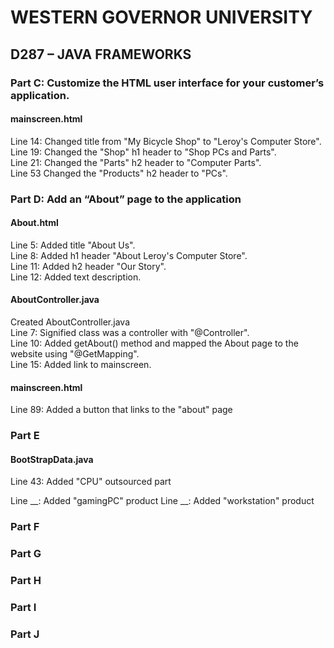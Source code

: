 # WESTERN GOVERNOR UNIVERSITY 
## D287 – JAVA FRAMEWORKS

### Part C: Customize the HTML user interface for your customer’s application.
#### mainscreen.html
Line 14: Changed title from "My Bicycle Shop" to "Leroy's Computer Store".<br />
Line 19: Changed the "Shop" h1 header to "Shop PCs and Parts". <br />
Line 21: Changed the "Parts" h2 header to "Computer Parts".<br />
Line 53 Changed the "Products" h2 header to "PCs".
### Part D: Add an “About” page to the application
#### About.html
Line 5: Added title "About Us".<br />
Line 8: Added h1 header "About Leroy's Computer Store".<br />
Line 11: Added h2 header "Our Story".<br />
Line 12: Added text description.
#### AboutController.java
Created AboutController.java<br />
Line 7: Signified class was a controller with "@Controller".<br />
Line 10: Added getAbout() method and mapped the About page to the website using "@GetMapping".<br />
Line 15: Added link to mainscreen.
#### mainscreen.html
Line 89: Added a button that links to the "about" page
### Part E
#### BootStrapData.java
Line 43: Added "CPU" outsourced part

Line __: Added "gamingPC" product
Line __: Added "workstation" product

### Part F

### Part G

### Part H

### Part I

### Part J
